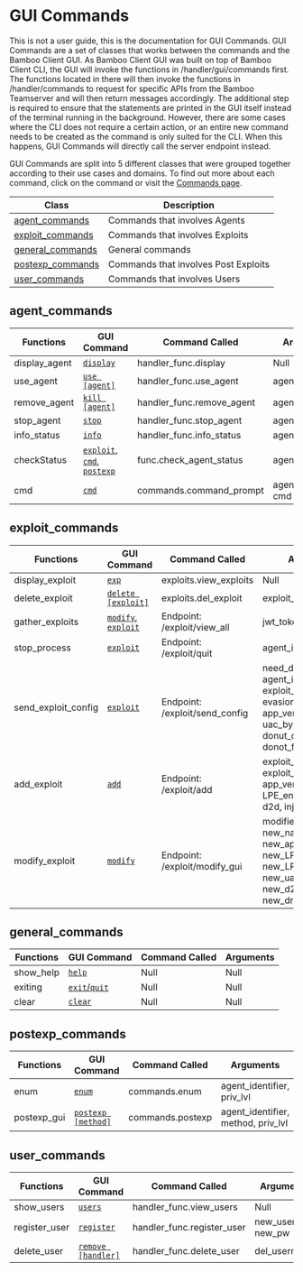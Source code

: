 # GUI Commands

This is not a user guide, this is the documentation for GUI Commands. GUI Commands are a set of classes that works between the commands and the Bamboo Client GUI. As Bamboo Client GUI was built on top of Bamboo Client CLI, the GUI will invoke the functions in /handler/gui/commands first. The functions located in there will then invoke the functions in /handler/commands to request for specific APIs from the Bamboo Teamserver and will then return messages accordingly. The additional step is required to ensure that the statements are printed in the GUI itself instead of the terminal running in the background. However, there are some cases where the CLI does not require a certain action, or an entire new command needs to be created as the command is only suited for the CLI. When this happens, GUI Commands will directly call the server endpoint instead.

GUI Commands are split into 5 different classes that were grouped together according to their use cases and domains. To find out more about each command, click on the command or visit the [Commands page](../commands.md).

|Class|Description|
|-----|-----------|
|[agent_commands](#agent_commands)|Commands that involves Agents|
|[exploit_commands](#exploit_commands)|Commands that involves Exploits|
|[general_commands](#general_commands)|General commands|
|[postexp_commands](#postexp_commands)|Commands that involves Post Exploits|
|[user_commands](#user_commands)|Commands that involves Users|


## agent_commands

|Functions|GUI Command|Command Called|Arguments|
|---------|-----------|-------|---------|
|display_agent|[`display`](../commands.md#display)|handler_func.display|Null|
|use_agent|[`use [agent]`](../commands.md#use)|handler_func.use_agent|agent_identifier|
|remove_agent|[`kill [agent]`](../commands.md#kill)|handler_func.remove_agent|agent_identifier|
|stop_agent|[`stop`](../commands.md#stop)|handler_func.stop_agent|agent_in_use|
|info_status|[`info`](../commands.md#info)|handler_func.info_status|agent_in_use|
|checkStatus|[`exploit`](../commands.md#exploit), [`cmd`](../commands.md#cmd), [`postexp`](../commands.md#postexp)|func.check_agent_status|agent_in_use|
|cmd|[`cmd`](../commands.md#cmd)|commands.command_prompt|agent_identifier, cmd|

## exploit_commands

|Functions|GUI Command|Command Called|Arguments|
|---------|-----------|--------------|---------|
|display_exploit|[`exp`](../commands.md#exp)|exploits.view_exploits|Null|
|delete_exploit|[`delete [exploit]`](../commands.md#delete)|exploits.del_exploit|exploit_name|
|gather_exploits|[`modify`, `exploit`](../commands.md#modify)|Endpoint: /exploit/view_all|jwt_token|
|stop_process|[`exploit`](../commands.md#exploit)|Endpoint: /exploit/quit|agent_identifier|
|send_exploit_config|[`exploit`](../commands.md#exploit)|Endpoint: /exploit/send_config|need_donut, agent_identifier, exploit_to_use, evasion_method, app_version, uac_bypass, donut_config, donot_for|
|add_exploit|[`add`](../commands.md#add)|Endpoint: /exploit/add|exploit_path, exploit_name, app_version, LPE_start, LPE_end, uac_bypass, d2d, inj, dropfile|
|modify_exploit|[`modify`](../commands.md#modify)|Endpoint: /exploit/modify_gui|modified_exploit_name, new_name, new_app_version, new_LPE_start, new_LPE_end, new_uac_bypass, new_d2d, new_inj, new_dropfile|

## general_commands

|Functions|GUI Command|Command Called|Arguments|
|---------|-----------|--------------|---------|
|show_help|[`help`](../commands.md#help)|Null|Null|
|exiting|[`exit`/`quit`](../commands.md#exitquit)|Null|Null|
|clear|[`clear`](../commands.md#clear)|Null|Null|

## postexp_commands

|Functions|GUI Command|Command Called|Arguments|
|---------|-----------|--------------|---------|
|enum|[`enum`](../commands.md#enum)|commands.enum|agent_identifier, priv_lvl|
|postexp_gui|[`postexp [method]`](../commands.md#postexp)|commands.postexp|agent_identifier, method, priv_lvl|

## user_commands

|Functions|GUI Command|Command Called|Arguments|
|---------|-----------|--------------|---------|
|show_users|[`users`](../commands.md#users)|handler_func.view_users|Null|
|register_user|[`register`](../commands.md#register)|handler_func.register_user|new_user, new_pw|
|delete_user|[`remove [handler]`](../commands.md#remove)|handler_func.delete_user|del_username|